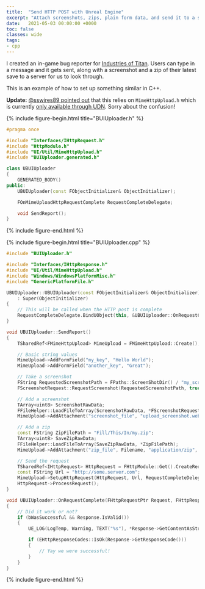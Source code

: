 ```yaml
---
title:  "Send HTTP POST with Unreal Engine"
excerpt: "Attach screenshots, zips, plain form data, and send it to a server!"
date:   2021-05-03 00:00:00 +0000
toc: false
classes: wide
tags:
- cpp
---
```


I created an in-game bug reporter for [Industries of
Titan](https://braceyourselfgames.com/industries-of-titan/).  Users can type in
a message and it gets sent, along with a screenshot and a zip of their latest
save to a server for us to look through.

This is an example of how to set up something similar in C++.

**Update:** [@sswires89 pointed out](https://twitter.com/sswires89/status/1389653432017952769) that this relies on `MimeHttpUpload.h`
which is currently [only available through
UDN](https://udn.unrealengine.com/s/question/0D52L00004lulZfSAI/feedback-limitations-in-http-implementation). Sorry about the confusion!

{%
include figure-begin.html
title="BUIUploader.h"
%}
```cpp
#pragma once

#include "Interfaces/IHttpRequest.h"
#include "HttpModule.h"
#include "UI/Util/MimeHttpUpload.h"
#include "BUIUploader.generated.h"

class UBUIUploader
{
	GENERATED_BODY()
public:
	UBUIUploader(const FObjectInitializer& ObjectInitializer);

	FOnMimeUploadHttpRequestComplete RequestCompleteDelegate;

	void SendReport();
}
```
{%
include figure-end.html
%}

{%
include figure-begin.html
title="BUIUploader.cpp"
%}
```cpp
#include "BUIUploader.h"

#include "Interfaces/IHttpResponse.h"
#include "UI/Util/MimeHttpUpload.h"
#include "Windows/WindowsPlatformMisc.h"
#include "GenericPlatformFile.h"

UBUIUploader::UBUIUploader(const FObjectInitializer& ObjectInitializer)
	: Super(ObjectInitializer)
{
	// This will be called when the HTTP post is complete
	RequestCompleteDelegate.BindUObject(this, &UBUIUploader::OnRequestComplete);
}

void UBUIUploader::SendReport()
{
	TSharedRef<FMimeHttpUpload> MimeUpload = FMimeHttpUpload::Create();

	// Basic string values
	MimeUpload->AddFormField("my_key", "Hello World");
	MimeUpload->AddFormField("another_key", "Great");

	// Take a screenshot
	FString RequestedScreenshotPath = FPaths::ScreenShotDir() / "my_screenshot.webp";
	FScreenshotRequest::RequestScreenshot(RequestedScreenshotPath, true, true);

	// Add a screenshot
	TArray<uint8> ScreenshotRawData;
	FFileHelper::LoadFileToArray(ScreenshotRawData, *FScreenshotRequest::GetFilename());
	MimeUpload->AddAttachment("screenshot_file", "upload_screenshot.webp", "image/png", ScreenshotRawData);

	// Add a zip
	const FString ZipFilePath = "Fill/This/In/my.zip";
	TArray<uint8> SaveZipRawData;
	FFileHelper::LoadFileToArray(SaveZipRawData, *ZipFilePath);
	MimeUpload->AddAttachment("zip_file", Filename, "application/zip", SaveZipRawData);

	// Send the request
	TSharedRef<IHttpRequest> HttpRequest = FHttpModule::Get().CreateRequest();
	const FString Url = "http://some.server.com";
	MimeUpload->SetupHttpRequest(HttpRequest, Url, RequestCompleteDelegate);
	HttpRequest->ProcessRequest();
}

void UBUIUploader::OnRequestComplete(FHttpRequestPtr Request, FHttpResponsePtr Response, bool bWasSuccessful)
{
	// Did it work or not?
	if (bWasSuccessful && Response.IsValid())
	{
		UE_LOG(LogTemp, Warning, TEXT("%s"), *Response->GetContentAsString());

		if (EHttpResponseCodes::IsOk(Response->GetResponseCode()))
		{
			// Yay we were successful!
		}
	}
}
```
{%
include figure-end.html
%}

